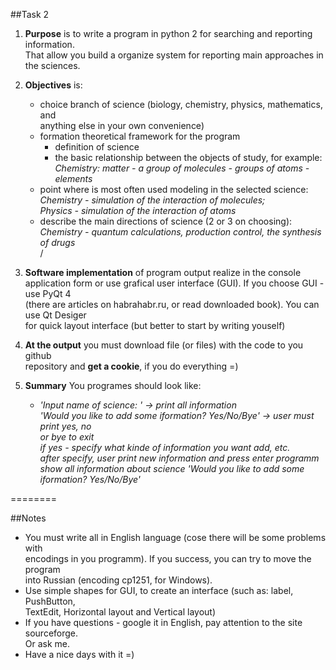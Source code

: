 ##Task 2  
  
1. **Purpose** is to write a program in python 2 for searching and reporting information.   
That allow you build a organize system for reporting main approaches in the sciences.
  
2. **Objectives** is:
    + choice branch of science (biology, chemistry, physics, mathematics, and   
    anything else in your own convenience)
    + formation theoretical framework for the program
        + definition of science
        + the basic relationship between the objects of study, for example:   
        *Chemistry: matter - a group of molecules - groups of atoms - elements*
    + point where is most often used modeling in the selected science:   
    *Chemistry - simulation of the interaction of molecules;*  
    *Physics - simulation of the interaction of atoms*
    + describe the main directions of science (2 or 3 on choosing):   
    *Chemistry - quantum calculations, production control, the synthesis of drugs*  
/  
3. **Software implementation** of program output realize in the console   
application form or use grafical user interface (GUI). If you choose GUI - use PyQt 4   
(there are articles on habrahabr.ru, or read downloaded book). You can use Qt Desiger   
for quick layout interface (but better to start by writing youself)
  
4. **At the output** you must download file (or files) with the code to you github   
repository and **get a cookie**, if you do everything =)

5. **Summary** You programes should look like:  
    + *'Input name of science: ' -> print all information*  
    *'Would you like to add some iformation? Yes/No/Bye' -> user must print yes, no*  
    *or bye to exit*   
    *if yes - specify what kinde of information you want add, etc.*  
    *after specify, user print new information and press enter*
    *programm show all information about science*
    *'Would you like to add some iformation? Yes/No/Bye'*

========  
  
##Notes  

* You must write all in English language (cose there will be some problems with   
encodings in you programm). If you success, you can try to move the program  
into Russian (encoding cp1251, for Windows). 
* Use simple shapes for GUI, to create an interface (such as: label, PushButton,  
TextEdit, Horizontal layout and Vertical layout)
* If you have questions - google it in English, pay attention to the site sourceforge.   
Or ask me.
* Have a nice days with it =)
